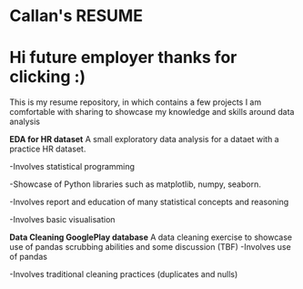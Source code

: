 # Callan's RESUME
# Hi future employer thanks for clicking :)
This is my resume repository, in which contains a few projects I am comfortable with sharing to showcase my knowledge and skills around data analysis

__EDA for HR dataset__
A small exploratory data analysis for a dataet with a practice HR dataset.

-Involves statistical programming

-Showcase of Python libraries such as matplotlib, numpy, seaborn.

-Involves report and education of many statistical concepts and reasoning

-Involves basic visualisation

__Data Cleaning GooglePlay database__
A data cleaning exercise to showcase use of pandas scrubbing abilities and some discussion (TBF)
-Involves use of pandas

-Involves traditional cleaning practices (duplicates and nulls)


